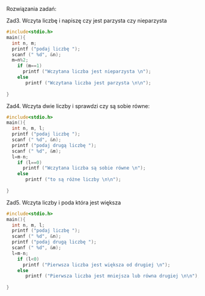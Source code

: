 Rozwiązania zadań:

Zad3.
Wczyta liczbę i napiszę czy jest parzysta czy nieparzysta

```c
#include<stdio.h>
main(){
  int n, m;
  printf ("podaj liczbę ");
  scanf (" %d", &n);
  m=n%2;
    if (m==1)
      printf ("Wczytana liczba jest nieparzysta \n");
    else 
	   printf ("Wczytana liczba jest parzysta \n\n");
  
}
```

Zad4.
Wczyta dwie liczby i sprawdzi czy są sobie równe:

```c
#include<stdio.h>
main(){
  int n, m, l;
  printf ("podaj liczbę ");
  scanf (" %d", &n);
  printf ("podaj drugą liczbę ");
  scanf (" %d", &m);
  l=m-n;
    if (l==0)
      printf ("Wczytana liczba są sobie równe \n");
    else 
	   printf ("to są różne liczby \n\n");
  
}
```
Zad5.
Wczyta liczby i poda która jest większa

```c
#include<stdio.h>
main(){
  int n, m, l;
  printf ("podaj liczbę ");
  scanf (" %d", &n);
  printf ("podaj drugą liczbę ");
  scanf (" %d", &m);
  l=m-n;
    if (l<0)
      printf ("Pierwsza liczba jest większa od drugiej \n");
    else 
	   printf ("Pierwsza liczba jest mniejsza lub równa drugiej \n\n");
  
}
```




